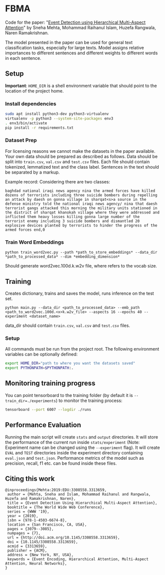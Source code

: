 # FBMA

Code for the paper: "[Event Detection using Hierarchical Multi-Aspect Attention](https://dl.acm.org/doi/10.1145/3308558.3313659)" by
Sneha Mehta, Mohammad Raihanul Islam, Huzefa Rangwala, Naren Ramakrishnan.

The model presented in the paper can be used for general text classification tasks, especially for large texts. Model assigns relative importances to different sentences and different weights to different words in each sentence.


## Setup

**Important**: `HOME_DIR` is a shell environment variable that should point to the location of the project home.

### Install dependencies

```bash
sudo apt install python3-dev python3-virtualenv
virtualenv -p python3 --system-site-packages env3
. env3/bin/activate
pip install -r requirements.txt
```

### Dataset Prep
For licensing reasons we cannot make the datasets in the paper available. Your own data should be prepared as described as follows. Data should be split into `train.csv`, `val.csv` and `test.csv` files.  Each file should contain tokenized, lemmatized text and the class label. Sentences in the text should be separated by a <s> </s> markup.

Example record:
Considering there are two classes:

```baghdad national iraqi news agency nina the armed forces have killed dozens of terrorists including three suicide bombers during repelling an attack by daesh on gonna village in sharqat<s>a source in the defense ministry told the national iraqi news agency/ nina that daesh terrorist gangs attacked this morning the military units stationed in the district of sharqat khanokah village where they were addressed and inflicted them heavy losses killing gonna large number of the terrorist enemy including 3 suicide bombers and dismantled 20 explosive devices planted by terrorists to hinder the progress of the armed forces end,0```


### Train Word Embeddings

```
python train_word2vec.py --path *path_to_store_embeddings* --data_dir *path_to_processed_data* --dim *embedding_dimension*
```
Should generate word2vec.100d.<x>k.w2v file, where <x> refers to the vocab size.


## Training

Creates dictionary, trains and saves the model, runs inference on the test set.

```
python main.py --data_dir <path_to_processed_data> --emb_path <path_to_word2vec.100d.<x>k.w2v_file> --aspects 16 --epochs 40 --experiment <dataset_name>
```
data_dir should contain `train.csv`, `val.csv` and  `test.csv` files.

### Setup
All commands must be run from the project root. The following environment variables can be optionally defined:
```bash
export HOME_DIR="path to where you want the datasets saved"
export PYTHONPATH=$PYTHONPATH:.
```


## Monitoring training progress

You can point tensorboard to the training folder (by default it is `--train_dir=./experiments`) to monitor the training
process:

```bash
tensorboard --port 6007 --logdir ./runs
```

## Performance Evaluation

Running the main script will create `stats` and `output` directories. It will store the performance of the current run inside `stats/experiment` (Note: Experiment name can be changed using the `--experiment` flag). It will create `EVAL` and `TEST` directories inside the experiment directory containing `eval.json` and `test.json`. Performance metrics of the model such as precision, recall, f1 etc. can be found inside these files.



## Citing this work

```
@inproceedings{Mehta:2019:EDU:3308558.3313659,
 author = {Mehta, Sneha and Islam, Mohammad Raihanul and Rangwala, Huzefa and Ramakrishnan, Naren},
 title = {Event Detection Using Hierarchical Multi-Aspect Attention},
 booktitle = {The World Wide Web Conference},
 series = {WWW '19},
 year = {2019},
 isbn = {978-1-4503-6674-8},
 location = {San Francisco, CA, USA},
 pages = {3079--3085},
 numpages = {7},
 url = {http://doi.acm.org/10.1145/3308558.3313659},
 doi = {10.1145/3308558.3313659},
 acmid = {3313659},
 publisher = {ACM},
 address = {New York, NY, USA},
 keywords = {Event Encoding, Hierarchical Attention, Multi-Aspect Attention, Neural Networks},
}
```
